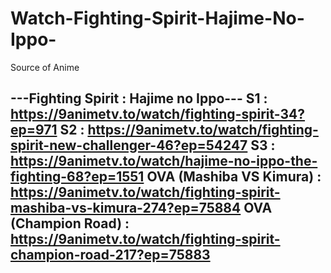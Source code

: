 # Watch-Fighting-Spirit-Hajime-No-Ippo-
Source of Anime

---Fighting Spirit : Hajime no Ippo---
S1 : https://9animetv.to/watch/fighting-spirit-34?ep=971
S2 : https://9animetv.to/watch/fighting-spirit-new-challenger-46?ep=54247
S3 : https://9animetv.to/watch/hajime-no-ippo-the-fighting-68?ep=1551
OVA (Mashiba VS Kimura) : https://9animetv.to/watch/fighting-spirit-mashiba-vs-kimura-274?ep=75884
OVA (Champion Road) : https://9animetv.to/watch/fighting-spirit-champion-road-217?ep=75883
----------------------------------------------------------------------------------------------------




